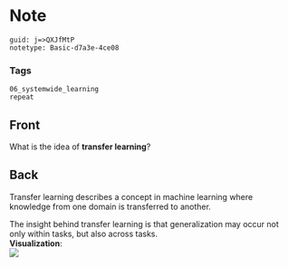# Note
```
guid: j=>QXJfMtP
notetype: Basic-d7a3e-4ce08
```

### Tags
```
06_systemwide_learning
repeat
```

## Front
What is the idea of <b>transfer learning</b>?

## Back
Transfer learning describes a concept in machine learning where
knowledge from one domain is transferred to another.
<div>
  The insight behind transfer learning is that generalization may
  occur not only within tasks, but also across tasks.
</div>
<div>
  <b>Visualization</b>:
</div>
<div><img src="paste-e8f5bca2cc03e13205dad2422b2e7f078e7b2b11.jpg"></div>
